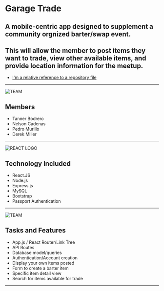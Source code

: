 # Garage Trade

## A mobile-centric app designed to supplement a community orgnized barter/swap event. 

## This will allow the member to post items they want to trade, view other available items, and provide location information for the meetup.

* [I'm a relative reference to a repository file](/Project-3.pdf)
***
 
![TEAM](https://encrypted-tbn0.gstatic.com/images?q=tbn:ANd9GcQcRlke3Xap0OH3BHH8J26paU0P711H6Fmuc-Zf0K7IkVeyeO6v "TEAM ICON")
## **Members**

* Tanner Bodrero
* Nelson Cadenas
* Pedro Murillo
* Derek Miller

 ---

 ![REACT LOGO](https://encrypted-tbn0.gstatic.com/images?q=tbn:ANd9GcRuA6DvBijvyIY45jxKmE6__dnk1QVgEg65cLJUG4f29aMn6Zro "REACT LOGO")
 ## **Technology Included**

* React.JS
* Node.js
* Express.js
* MySQL
* Bootstrap
* Passport Authentication

---

 ![TEAM](https://encrypted-tbn0.gstatic.com/images?q=tbn:ANd9GcSEd3w9D7yfkXWUzNfqANtt9EEHmv5ztAL-1OADWMzFVkoE6B6qvw "TEAM ICON")
 ## **Tasks and Features**

* App.js / React Router/Link Tree
* API Routes 
* Database model/queries
* Authentication/Account creation
* Display your own items posted
* Form to create a barter item
* Specific item detail view
* Search for items available for trade
---



 

